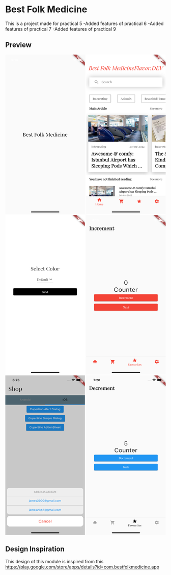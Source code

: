 # Best Folk Medicine

This is a project made for practical 5
-Added features of practical 6
-Added features of practical 7
-Added features of practical 9

## Preview

<img src="https://github.com/JanakMistry2000/best_folk_medicine/blob/te5-t361-ch-7-flutter-buildsystem-packages/Preview/splash_screen.png" alt ="home" height=500 width=250/>        <img src="https://github.com/JanakMistry2000/best_folk_medicine/blob/te5-t361-ch-7-flutter-buildsystem-packages/Preview/devpage.png" alt ="home2" height=500 width=250/>            <img src="https://github.com/JanakMistry2000/best_folk_medicine/blob/te5-t361-ch-7-flutter-buildsystem-packages/Preview/setheme.png" alt ="shop" height=500 width=250/>
<img src="https://github.com/JanakMistry2000/best_folk_medicine/blob/te5-t361-ch-7-flutter-buildsystem-packages/Preview/devcounter.png" alt ="alertdialog" height=500 width=250/> <img src="https://github.com/JanakMistry2000/best_folk_medicine/blob/te5-t361-ch-7-flutter-buildsystem-packages/Preview/actionsheet.png" alt ="actionsheet" height=500 width=250/> <img src="https://github.com/JanakMistry2000/best_folk_medicine/blob/te5-t361-ch-7-flutter-buildsystem-packages/Preview/counter.png" alt ="settings" height=500 width=250/>

## Design Inspiration

This design of this module is inspired from this https://play.google.com/store/apps/details?id=com.bestfolkmedicine.app
